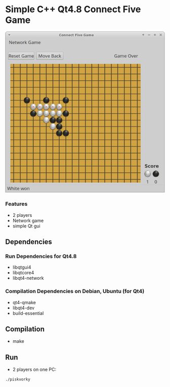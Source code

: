 # Simple C++ Qt4.8 Connect Five Game

![Connect five](/images/connect-five.png) 

### Features
* 2 players
* Network game
* simple Qt gui

## Dependencies

### Run Dependencies for Qt4.8
* libqtgui4
* libqtcore4
* libqt4-network

### Compilation Dependencies on Debian, Ubuntu (for Qt4)
* qt4-qmake
* libqt4-dev
* build-essential

## Compilation
* make

## Run
* 2 players on one PC:
```
./piskvorky
```
